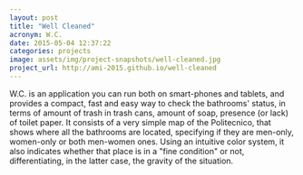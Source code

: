 ```yaml
---
layout: post
title: "Well Cleaned"
acronym: W.C.
date: 2015-05-04 12:37:22
categories: projects
image: assets/img/project-snapshots/well-cleaned.jpg
project_url: http://ami-2015.github.io/well-cleaned
---
```


W.C. is an application you can run both on smart-phones and tablets, and provides a compact, fast and easy way to check the bathrooms' status, in terms of amount of trash in trash cans, amount of soap, presence (or lack) of toilet paper. It consists of a very simple map of the Politecnico, that shows where all the bathrooms are located, specifying if they are men-only, women-only or both men-women ones. Using an intuitive color system, it also indicates whether that place is in a "fine condition" or not, differentiating, in the latter case, the gravity of the situation.
